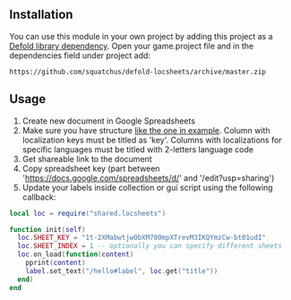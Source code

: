 ## Installation
You can use this module in your own project by adding this project as a [Defold library dependency](http://www.defold.com/manuals/libraries/). Open your game.project file and in the dependencies field under project add:

	https://github.com/squatchus/defold-locsheets/archive/master.zip

## Usage
1) Create new document in Google Spreadsheets
2) Make sure you have structure [like the one in example](https://docs.google.com/spreadsheets/d/1t-2XMabwtjwObXM70OmpXTrevM3IKQYmzCw-bt01udI/edit?usp=sharing). Column with localization keys must be titled as 'key'. Columns with localizations for specific languages must be titled with 2-letters language code
3) Get shareable link to the document
4) Copy spreadsheet key (part between 'https://docs.google.com/spreadsheets/d/' and '/edit?usp=sharing')
5) Update your labels inside collection or gui script using the following callback:

```lua
local loc = require("shared.locsheets")

function init(self)
  loc.SHEET_KEY = "1t-2XMabwtjwObXM70OmpXTrevM3IKQYmzCw-bt01udI"
  loc.SHEET_INDEX = 1 -- optionally you can specify different sheets
  loc.on_load(function(content)
    pprint(content)
    label.set_text("/hello#label", loc.get("title"))
  end)
end
```
